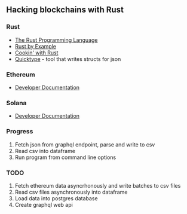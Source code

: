 ## Hacking blockchains with Rust

### Rust
* [The Rust Programming Language](https://doc.rust-lang.org/book/#the-rust-programming-language)
* [Rust by Example](https://doc.rust-lang.org/stable/rust-by-example/)
* [Cookin' with Rust](https://rust-lang-nursery.github.io/rust-cookbook/)
* [Quicktype](https://app.quicktype.io/) - tool that writes structs for json

### Ethereum
* [Developer Documentation](https://ethereum.org/en/developers/docs/)

### Solana
* [Developer Documentation](https://docs.solana.com/developing/programming-model/overview)

### Progress
1. Fetch json from graphql endpoint, parse and write to csv
1. Read csv into dataframe
1. Run program from command line options

### TODO
1. Fetch ethereum data asyncrhonously and write batches to csv files
1. Read csv files asynchronously into dataframe
1. Load data into postgres database
1. Create graphql web api